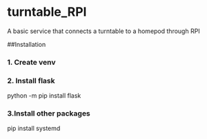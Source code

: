 # turntable_RPI
A basic service that connects a turntable to a homepod through RPI


##Installation
### 1. Create venv
### 2. Install flask
python -m pip install flask
### 3.Install other packages
pip install systemd
